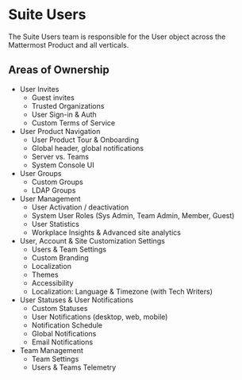 # Suite Users

The Suite Users team is responsible for the User object across the Mattermost Product and all verticals. 

## Areas of Ownership
- User Invites
  - Guest invites
  - Trusted Organizations
  - User Sign-in & Auth
  - Custom Terms of Service
- User Product Navigation
  - User Product Tour & Onboarding
  - Global header, global notifications
  - Server vs. Teams 
  - System Console UI
- User Groups
  - Custom Groups
  - LDAP Groups
- User Management
  - User Activation / deactivation
  - System User Roles (Sys Admin, Team Admin, Member, Guest)
  - User Statistics
  - Workplace Insights & Advanced site analytics
- User, Account & Site Customization Settings
  - Users & Team Settings
  - Custom Branding
  - Localization 
  - Themes
  - Accessibility
  - Localization: Language & Timezone (with Tech Writers)
- User Statuses & User Notifications
  - Custom Statuses
  - User Notifications (desktop, web, mobile) 
  - Notification Schedule
  - Global Notifications
  - Email Notifications
- Team Management
  - Team Settings
  - Users & Teams Telemetry

